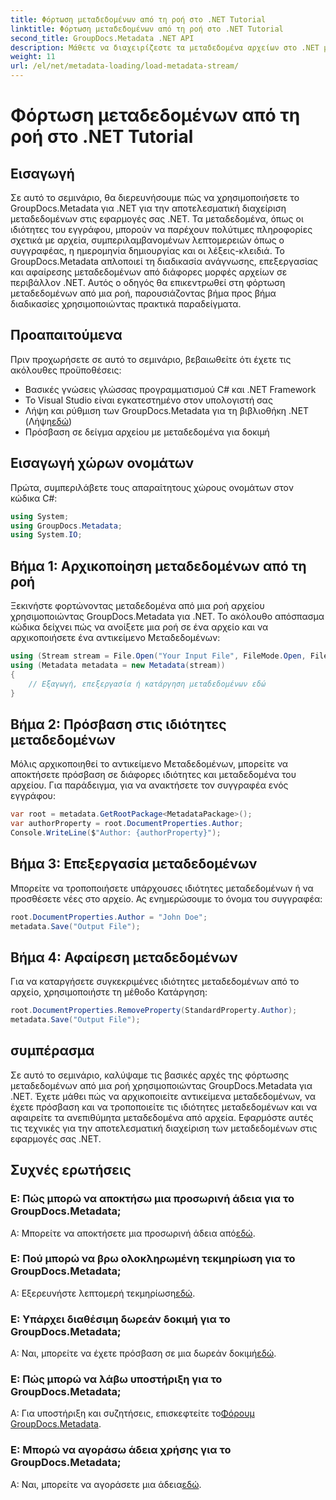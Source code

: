 ```yaml
---
title: Φόρτωση μεταδεδομένων από τη ροή στο .NET Tutorial
linktitle: Φόρτωση μεταδεδομένων από τη ροή στο .NET Tutorial
second_title: GroupDocs.Metadata .NET API
description: Μάθετε να διαχειρίζεστε τα μεταδεδομένα αρχείων στο .NET με το GroupDocs.Metadata. Οδηγός βήμα προς βήμα για τη φόρτωση, την επεξεργασία και την κατάργηση μεταδεδομένων από ροές.
weight: 11
url: /el/net/metadata-loading/load-metadata-stream/
---
```


# Φόρτωση μεταδεδομένων από τη ροή στο .NET Tutorial

## Εισαγωγή
Σε αυτό το σεμινάριο, θα διερευνήσουμε πώς να χρησιμοποιήσετε το GroupDocs.Metadata για .NET για την αποτελεσματική διαχείριση μεταδεδομένων στις εφαρμογές σας .NET. Τα μεταδεδομένα, όπως οι ιδιότητες του εγγράφου, μπορούν να παρέχουν πολύτιμες πληροφορίες σχετικά με αρχεία, συμπεριλαμβανομένων λεπτομερειών όπως ο συγγραφέας, η ημερομηνία δημιουργίας και οι λέξεις-κλειδιά. Το GroupDocs.Metadata απλοποιεί τη διαδικασία ανάγνωσης, επεξεργασίας και αφαίρεσης μεταδεδομένων από διάφορες μορφές αρχείων σε περιβάλλον .NET. Αυτός ο οδηγός θα επικεντρωθεί στη φόρτωση μεταδεδομένων από μια ροή, παρουσιάζοντας βήμα προς βήμα διαδικασίες χρησιμοποιώντας πρακτικά παραδείγματα.
## Προαπαιτούμενα
Πριν προχωρήσετε σε αυτό το σεμινάριο, βεβαιωθείτε ότι έχετε τις ακόλουθες προϋποθέσεις:
- Βασικές γνώσεις γλώσσας προγραμματισμού C# και .NET Framework
- Το Visual Studio είναι εγκατεστημένο στον υπολογιστή σας
-  Λήψη και ρύθμιση των GroupDocs.Metadata για τη βιβλιοθήκη .NET (Λήψη[εδώ](https://releases.groupdocs.com/metadata/net/))
- Πρόσβαση σε δείγμα αρχείου με μεταδεδομένα για δοκιμή

## Εισαγωγή χώρων ονομάτων
Πρώτα, συμπεριλάβετε τους απαραίτητους χώρους ονομάτων στον κώδικα C#:
```csharp
using System;
using GroupDocs.Metadata;
using System.IO;
```
## Βήμα 1: Αρχικοποίηση μεταδεδομένων από τη ροή
Ξεκινήστε φορτώνοντας μεταδεδομένα από μια ροή αρχείου χρησιμοποιώντας GroupDocs.Metadata για .NET. Το ακόλουθο απόσπασμα κώδικα δείχνει πώς να ανοίξετε μια ροή σε ένα αρχείο και να αρχικοποιήσετε ένα αντικείμενο Μεταδεδομένων:

```csharp
using (Stream stream = File.Open("Your Input File", FileMode.Open, FileAccess.ReadWrite))
using (Metadata metadata = new Metadata(stream))
{
    // Εξαγωγή, επεξεργασία ή κατάργηση μεταδεδομένων εδώ
}
```
## Βήμα 2: Πρόσβαση στις ιδιότητες μεταδεδομένων
Μόλις αρχικοποιηθεί το αντικείμενο Μεταδεδομένων, μπορείτε να αποκτήσετε πρόσβαση σε διάφορες ιδιότητες και μεταδεδομένα του αρχείου. Για παράδειγμα, για να ανακτήσετε τον συγγραφέα ενός εγγράφου:

```csharp
var root = metadata.GetRootPackage<MetadataPackage>();
var authorProperty = root.DocumentProperties.Author;
Console.WriteLine($"Author: {authorProperty}");
```
## Βήμα 3: Επεξεργασία μεταδεδομένων
Μπορείτε να τροποποιήσετε υπάρχουσες ιδιότητες μεταδεδομένων ή να προσθέσετε νέες στο αρχείο. Ας ενημερώσουμε το όνομα του συγγραφέα:

```csharp
root.DocumentProperties.Author = "John Doe";
metadata.Save("Output File");
```
## Βήμα 4: Αφαίρεση μεταδεδομένων
Για να καταργήσετε συγκεκριμένες ιδιότητες μεταδεδομένων από το αρχείο, χρησιμοποιήστε τη μέθοδο Κατάργηση:

```csharp
root.DocumentProperties.RemoveProperty(StandardProperty.Author);
metadata.Save("Output File");
```

## συμπέρασμα
Σε αυτό το σεμινάριο, καλύψαμε τις βασικές αρχές της φόρτωσης μεταδεδομένων από μια ροή χρησιμοποιώντας GroupDocs.Metadata για .NET. Έχετε μάθει πώς να αρχικοποιείτε αντικείμενα μεταδεδομένων, να έχετε πρόσβαση και να τροποποιείτε τις ιδιότητες μεταδεδομένων και να αφαιρείτε τα ανεπιθύμητα μεταδεδομένα από αρχεία. Εφαρμόστε αυτές τις τεχνικές για την αποτελεσματική διαχείριση των μεταδεδομένων στις εφαρμογές σας .NET.

## Συχνές ερωτήσεις
### Ε: Πώς μπορώ να αποκτήσω μια προσωρινή άδεια για το GroupDocs.Metadata;
 Α: Μπορείτε να αποκτήσετε μια προσωρινή άδεια από[εδώ](https://purchase.groupdocs.com/temporary-license/).
### Ε: Πού μπορώ να βρω ολοκληρωμένη τεκμηρίωση για το GroupDocs.Metadata;
 Α: Εξερευνήστε λεπτομερή τεκμηρίωση[εδώ](https://tutorials.groupdocs.com/metadata/net/).
### Ε: Υπάρχει διαθέσιμη δωρεάν δοκιμή για το GroupDocs.Metadata;
 Α: Ναι, μπορείτε να έχετε πρόσβαση σε μια δωρεάν δοκιμή[εδώ](https://releases.groupdocs.com/).
### Ε: Πώς μπορώ να λάβω υποστήριξη για το GroupDocs.Metadata;
 Α: Για υποστήριξη και συζητήσεις, επισκεφτείτε το[Φόρουμ GroupDocs.Metadata](https://forum.groupdocs.com/c/metadata/14).
### Ε: Μπορώ να αγοράσω άδεια χρήσης για το GroupDocs.Metadata;
 Α: Ναι, μπορείτε να αγοράσετε μια άδεια[εδώ](https://purchase.groupdocs.com/buy).